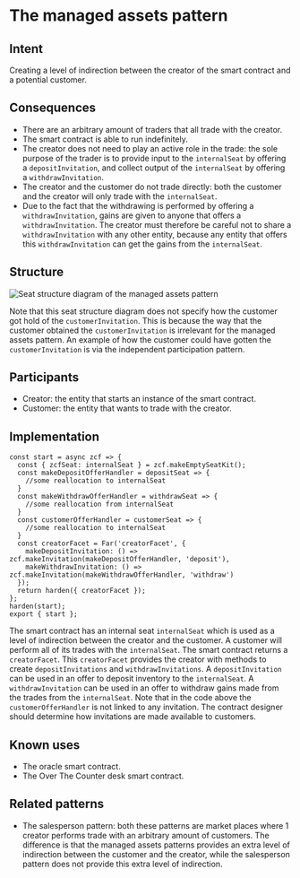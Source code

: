 # The managed assets pattern

## Intent
Creating a level of
indirection between the creator of the smart contract and a potential
customer.

## Consequences
-   There are an arbitrary amount of traders that all trade with the
    creator.
-   The smart contract is able to run indefinitely.
-   The creator does not need to play an active role in the trade: the
    sole purpose of the trader is to provide input to the `internalSeat`
    by offering a `depositInvitation`, and collect output of the
    `internalSeat` by offering a `withdrawInvitation`.
-   The creator and the customer do not trade directly: both the
    customer and the creator will only trade with the `internalSeat`.
-   Due to the fact that the withdrawing is performed by offering a
    `withdrawInvitation`, gains are given to anyone that offers a
    `withdrawInvitation`. The creator must therefore be careful not to
    share a `withdrawInvitation` with any other entity, because any
    entity that offers this `withdrawInvitation` can get the gains from
    the `internalSeat`.

## Structure
![Seat structure diagram of the managed assets
pattern](./images/theManagedAssetsPattern.PNG)

Note that this seat structure diagram does not
specify how the customer got hold of the `customerInvitation`. This is
because the way that the customer obtained the `customerInvitation` is
irrelevant for the managed assets pattern. An example of how the
customer could have gotten the `customerInvitation` is via the
independent participation pattern.

## Participants
-   Creator: the entity that starts an instance of the smart contract.
-   Customer: the entity that wants to trade with the creator.

## Implementation
``` {.JavaScript}
const start = async zcf => {
  const { zcfSeat: internalSeat } = zcf.makeEmptySeatKit();
  const makeDepositOfferHandler = depositSeat => {
    //some reallocation to internalSeat
  }
  const makeWithdrawOfferHandler = withdrawSeat => {
    //some reallocation from internalSeat
  }
  const customerOfferHandler = customerSeat => {
    //some reallocation to internalSeat
  }
  const creatorFacet = Far('creatorFacet', {
    makeDepositInvitation: () => zcf.makeInvitation(makeDepositOfferHandler, 'deposit'),
    makeWithdrawInvitation: () => zcf.makeInvitation(makeWithdrawOfferHandler, 'withdraw')
  });
  return harden({ creatorFacet });
};
harden(start);
export { start };
```

The smart contract has an internal seat `internalSeat` which is used as
a level of indirection between the creator and the customer. A customer
will perform all of its trades with the `internalSeat`. The smart
contract returns a `creatorFacet`. This `creatorFacet` provides the
creator with methods to create `depositInvitations` and
`withdrawInvitations`. A `depositInvitation` can be used in an offer to
deposit inventory to the `internalSeat`. A `withdrawInvitation` can be
used in an offer to withdraw gains made from the trades from the
`internalSeat`. Note that in the code above the
`customerOfferHandler` is not linked to any invitation. The contract
designer should determine how invitations are made available to
customers.

## Known uses
-   The oracle smart contract.
-   The Over The Counter desk smart contract.

## Related patterns
-   The salesperson pattern: both these patterns are market places where
    1 creator performs trade with an arbitrary amount of customers. The
    difference is that the managed assets patterns provides an extra
    level of indirection between the customer and the creator, while the
    salesperson pattern does not provide this extra level of
    indirection.